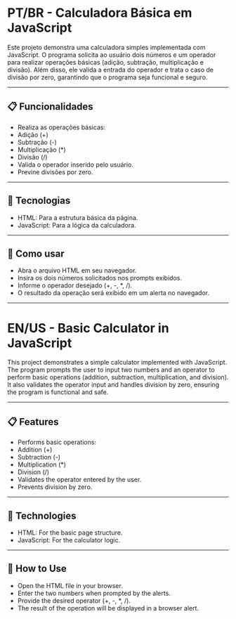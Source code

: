 # PT/BR - Calculadora Básica em JavaScript
Este projeto demonstra uma calculadora simples implementada com JavaScript. O programa solicita ao usuário dois números e um operador para realizar operações básicas (adição, subtração, multiplicação e divisão). Além disso, ele valida a entrada do operador e trata o caso de divisão por zero, garantindo que o programa seja funcional e seguro.

---

## 📋 Funcionalidades
- Realiza as operações básicas:
- Adição (+)
- Subtração (-)
- Multiplicação (*)
- Divisão (/)
- Valida o operador inserido pelo usuário.
- Previne divisões por zero.

---

## 🚀 Tecnologias
- HTML: Para a estrutura básica da página.
- JavaScript: Para a lógica da calculadora.

---

## 📂 Como usar
- Abra o arquivo HTML em seu navegador.
- Insira os dois números solicitados nos prompts exibidos.
- Informe o operador desejado (+, -, *, /).
- O resultado da operação será exibido em um alerta no navegador.

---

# EN/US - Basic Calculator in JavaScript
This project demonstrates a simple calculator implemented with JavaScript. The program prompts the user to input two numbers and an operator to perform basic operations (addition, subtraction, multiplication, and division). It also validates the operator input and handles division by zero, ensuring the program is functional and safe.

---

## 📋 Features
- Performs basic operations:
- Addition (+)
- Subtraction (-)
- Multiplication (*)
- Division (/)
- Validates the operator entered by the user.
- Prevents division by zero.

---

## 🚀 Technologies
- HTML: For the basic page structure.
- JavaScript: For the calculator logic.

---

## 📂 How to Use
- Open the HTML file in your browser.
- Enter the two numbers when prompted by the alerts.
- Provide the desired operator (+, -, *, /).
- The result of the operation will be displayed in a browser alert.
